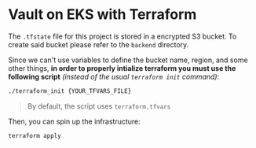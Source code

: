 # Vault on EKS with Terraform

The `.tfstate` file for this project is stored in a encrypted S3 bucket.
To create said bucket please refer to the `backend` directory.

Since we can't use variables to define the bucket name, region, and some other
things, **in order to properly intialize terraform you must use the following
script** _(instead of the usual `terraform init` command)_:
```sh
./terraform_init {YOUR_TFVARS_FILE}
```

> By default, the script uses `terraform.tfvars`

Then, you can spin up the infrastructure:
```sh
terraform apply
```
